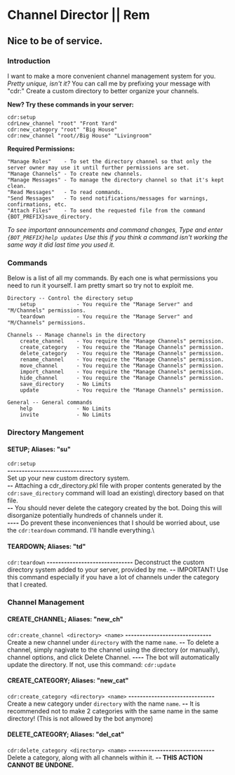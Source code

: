 # Channel Director || Rem
## Nice to be of service.

### Introduction
I want to make a more convenient channel management system for you. *Pretty unique, isn't it?*
You can call me by prefixing your message with "cdr:"
Create a custom directory to better organize your channels.

**New? Try these commands in your server:**
```
cdr:setup
cdrLnew_channel "root" "Front Yard"
cdr:new_category "root" "Big House"
cdr:new_channel "root//Big House" "Livingroom"
```
**Required Permissions:**
```
"Manage Roles"    - To set the directory channel so that only the server owner may use it until further permissions are set.
"Manage Channels" - To create new channels.
"Manage Messages" - To manage the directory channel so that it's kept clean.
"Read Messages"   - To read commands.
"Send Messages"   - To send notifications/messages for warnings, confirmations, etc.
"Attach Files"    - To send the requested file from the command {BOT_PREFIX}save_directory.
```
*To see important announcements and command changes, Type and enter `{BOT_PREFIX}help updates`
Use this if you think a command isn't working the same way it did last time you used it.*

### Commands
Below is a list of all my commands. By each one is what permissions you need to run it yourself.
I am pretty smart so try not to exploit me.
```
Directory -- Control the directory setup
    setup             - You require the "Manage Server" and "M/Channels" permissions.
    teardown          - You require the "Manage Server" and "M/Channels" permissions.

Channels -- Manage channels in the directory
    create_channel    - You require the "Manage Channels" permission.
    create_category   - You require the "Manage Channels" permission.
    delete_category   - You require the "Manage Channels" permission.
    rename_channel    - You require the "Manage Channels" permission.
    move_channel      - You require the "Manage Channels" permission.
    import_channel    - You require the "Manage Channels" permission.
    hide_channel      - You require the "Manage Channels" permission.
    save_directory    - No Limits
    update            - You require the "Manage Channels" permission.

General -- General commands
    help              - No Limits
    invite            - No Limits
```
### Directory Mangement
#### SETUP; Aliases: "su"
`cdr:setup`\
**------------------------------**\
Set up your new custom directory system.\
**--** Attaching a cdr_directory.pkl file with proper contents generated by the `cdr:save_directory` command will load an existing\ directory based on that file.\
**--** You should never delete the category created by the bot. Doing this will disorganize potentially hundreds of channels under it.\
**----** Do prevent these inconveniences that I should be worried about, use the `cdr:teardown` command. I'll handle everything.\

#### TEARDOWN; Aliases: "td"
`cdr:teardown`
**------------------------------**
Deconstruct the custom directory system added to your server, provided by me.
**--** IMPORTANT! Use this command especially if you have a lot of channels under the category that I created.

### Channel Management
#### CREATE_CHANNEL; Aliases: "new_ch"
`cdr:create_channel <directory> <name>`
**------------------------------**
Create a new channel under `directory` with the name `name`.
**--** To delete a channel, simply nagivate to the channel using the directory (or manually), channel options, and click Delete Channel. 
**----** The bot will automatically update the directory. If not, use this command: `cdr:update`

#### CREATE_CATEGORY; Aliases: "new_cat"
`cdr:create_category <directory> <name>`
**------------------------------**
Create a new category under `directory` with the name `name`.
**--** It is recommended not to make 2 categories with the same name in the same directory! (This is not allowed by the bot anymore)

#### DELETE_CATEGORY; Aliases: "del_cat"
`cdr:delete_category <directory> <name>`
**------------------------------**
Delete a category, along with all channels within it.
**-- THIS ACTION CANNOT BE UNDONE.**

